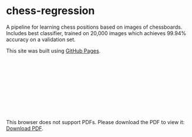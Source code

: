 # chess-regression
A pipeline for learning chess positions based on images of chessboards. Includes best classifier, trained on 20,000 images which achieves 99.94% accuracy on a validation set. 


This site was built using [GitHub Pages](Chess-Vision/Chess-Vision-1.png).

<object data="Chess-Vision.pdf" type="application/pdf" width="700px" height="700px">
    <embed src="Chess-Vision.pdf">
        <p>This browser does not support PDFs. Please download the PDF to view it: <a href="Chess-Vision.pdf">Download PDF</a>.</p>
    </embed>
</object>


